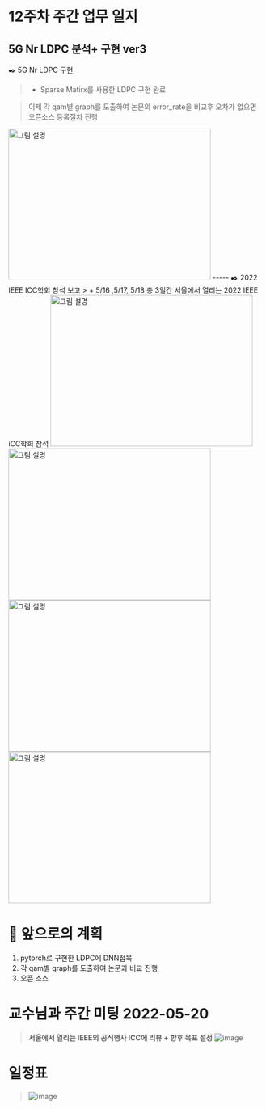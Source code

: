 # 12주차 주간 업무 일지 
## 5G Nr LDPC 분석+ 구현 ver3
✒️  5G Nr LDPC 구현 
> + Sparse Matirx를 사용한 LDPC 구현 완료   

> 이제 각 qam별 graph를 도출하여 논문의 error_rate을 비교후 오차가 없으면 오픈소스 등록절차 진행 
<img src="https://user-images.githubusercontent.com/45085563/170337961-36dbf8e2-0687-4ce7-9391-5881756560b5.png" width="400" height="300" alt="그림 설명" />
-----
✒️  2022 IEEE ICC학회 참석 보고  
> + 5/16 ,5/17, 5/18 총 3일간 서울에서 열리는 2022 IEEE iCC학회 참석 
<img src="https://user-images.githubusercontent.com/45085563/170338895-8c88205d-7ae5-4042-b794-6b67ce6ca7e1.JPEG" width="400" height="300" alt="그림 설명" />

<img src="https://user-images.githubusercontent.com/45085563/170337350-e4b089e2-f93b-4949-b61d-678964c8bbfa.JPEG" width="400" height="300" alt="그림 설명" />

<img src="https://user-images.githubusercontent.com/45085563/170338323-f7dc9ac8-c47a-4693-8f3c-c0b1a2ba2d17.JPEG" width="400" height="300" alt="그림 설명" />

<img src="https://user-images.githubusercontent.com/45085563/170337773-321116d6-2e17-4b94-8d2d-f4646b0de175.JPG" width="400" height="300" alt="그림 설명" />



# 🥅  앞으로의 계획
1. pytorch로 구현한 LDPC에 DNN접목 
2. 각 qam별 graph를 도출하여 논문과 비교 진행
3. 오픈 소스 


# 교수님과 주간 미팅 2022-05-20
> **서울에서 열리는 IEEE의 공식행사 ICC에 리뷰 + 향후 목표 설정**
> ![image](https://user-images.githubusercontent.com/45085563/170332922-9126cf32-c5c3-4259-9aef-530d36365b44.png)
# 일정표 
>  ![image](https://user-images.githubusercontent.com/45085563/170336869-4100bb76-e434-46b3-911e-e63f551062a3.png)
